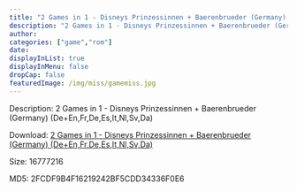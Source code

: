 ```yaml
---
title: "2 Games in 1 - Disneys Prinzessinnen + Baerenbrueder (Germany) (De+En,Fr,De,Es,It,Nl,Sv,Da)"
description: "2 Games in 1 - Disneys Prinzessinnen + Baerenbrueder (Germany) (De+En,Fr,De,Es,It,Nl,Sv,Da)"
author: 
categories: ["game","rom"]
date: 
displayInList: true
displayInMenu: false
dropCap: false
featuredImage: /img/miss/gamemiss.jpg
---
```


Description: 2 Games in 1 - Disneys Prinzessinnen + Baerenbrueder (Germany) (De+En,Fr,De,Es,It,Nl,Sv,Da)

Download: <a style="text-decoration:underline;" href="https://mega.nz/#!PWRWhKzY!AKu5ezwXjCIQ6cqWKIpZasiqK64-Laf8DGIVoTRW-UI" target = "_blank" rel = "nofollow" > 2 Games in 1 - Disneys Prinzessinnen + Baerenbrueder (Germany) (De+En,Fr,De,Es,It,Nl,Sv,Da)</a>

Size: 16777216

MD5: 2FCDF9B4F16219242BF5CDD34336F0E6

